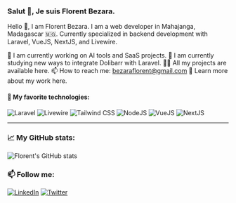 ### Salut 👋, Je suis Florent Bezara.

Hello 👋, I am Florent Bezara.
I am a web developer in Mahajanga, Madagascar 🇲🇬. Currently specialized in backend development with Laravel, VueJS, NextJS, and Livewire.

🔭 I am currently working on AI tools and SaaS projects.
🌱 I am currently studying new ways to integrate Dolibarr with Laravel.
👨‍💻 All my projects are available here.
📫 How to reach me: bezaraflorent@gmail.com
📄 Learn more about my work here.

#### 📌 My favorite technologies:

![Laravel](https://img.shields.io/badge/-Laravel-F55247?style=flat-square&logo=Laravel&logoColor=white)
![Livewire](https://img.shields.io/badge/-Livewire-4E56A6?style=flat-square&logo=livewire&logoColor=white)
![Tailwind CSS](https://img.shields.io/badge/-Tailwind_CSS-38B2AC?style=flat-square&logo=tailwind-css&logoColor=white)
![NodeJS](https://img.shields.io/badge/-NodeJS-339933?style=flat-square&logo=Node.js&logoColor=white)
![VueJS](https://img.shields.io/badge/-Vue.js-4FC08D?style=flat-square&logo=Vue.js&logoColor=white)
![NextJS](https://img.shields.io/badge/-Next.js-000000?style=flat-square&logo=next.js&logoColor=white)

---

### 📈 My GitHub stats:

![Florent's GitHub stats](https://github-readme-stats.vercel.app/api?username=GasyCoder&show_icons=true&theme=radical)

### 📫 Follow me:

[![LinkedIn](https://img.shields.io/badge/-LinkedIn-0077B5?style=flat-square&logo=Linkedin&logoColor=white)]([https://linkedin.com/](https://www.linkedin.com/in/florentbezara/))
[![Twitter](https://img.shields.io/badge/-Twitter-1DA1F2?style=flat-square&logo=Twitter&logoColor=white)]([https://twitter.com/](https://x.com/Florent_bezara))
